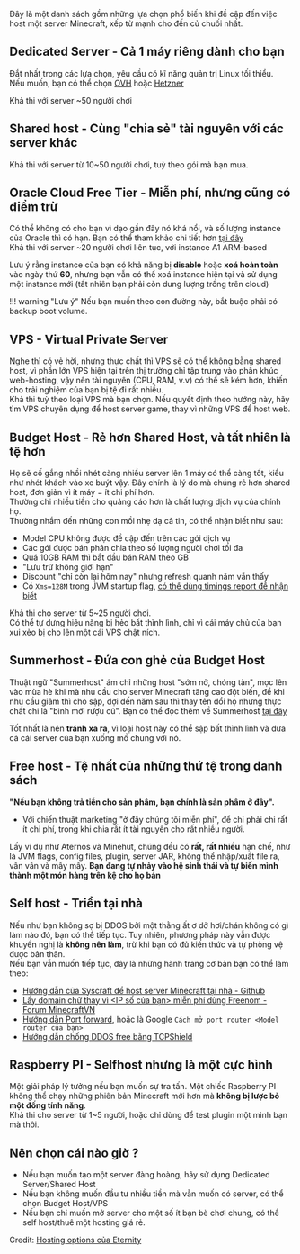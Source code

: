 Đây là một danh sách gồm những lựa chọn phổ biến khi đề cập đến việc host một server Minecraft, xếp từ mạnh cho đến củ chuối nhất.

## Dedicated Server - Cả 1 máy riêng dành cho bạn

Đắt nhất trong các lựa chọn, yêu cầu có kĩ năng quản trị Linux tối thiểu.  
Nếu muốn, bạn có thể chọn [OVH](https://www.ovhcloud.com/) hoặc [Hetzner](https://www.hetzner.com/)

Khả thi với server ~50 người chơi

## Shared host - Cùng "chia sẻ" tài nguyên với các server khác

Khả thi với server từ 10~50 người chơi, tuỳ theo gói mà bạn mua.

## Oracle Cloud Free Tier - Miễn phí, nhưng cũng có điểm trừ

Có thể không có cho bạn vì dạo gần đây nó khá nổi, và số lượng instance của Oracle thì có hạn. Bạn có thể tham khảo chi tiết hơn [tại đây](https://blogs.oracle.com/developers/post/how-to-set-up-and-run-a-really-powerful-free-minecraft-server-in-the-cloud)  
Khả thi với server ~20 người chơi liên tục, với instance A1 ARM-based

Lưu ý rằng instance của bạn có khả năng bị **disable** hoặc **xoá hoàn toàn** vào ngày thứ **60**, nhưng bạn vẫn có thể xoá instance hiện tại và sử dụng một instance mới (tất nhiên bạn phải còn dung lượng trống trên cloud) 

!!! warning "Lưu ý"
    Nếu bạn muốn theo con đường này, bắt buộc phải có backup boot volume.

## VPS - Virtual Private Server

Nghe thì có vẻ hời, nhưng thực chất thì VPS sẽ có thể không bằng shared host, vì phần lớn VPS hiện tại trên thị trường chỉ tập trung vào phân khúc web-hosting, vậy nên tài nguyên (CPU, RAM, v.v) có thể sẽ kém hơn, khiến cho trải nghiệm của bạn bị tệ đi rất nhiều.  
Khả thi tuỳ theo loại VPS mà bạn chọn. Nếu quyết định theo hướng này, hãy tìm VPS chuyên dụng để host server game, thay vì những VPS để host web.

## Budget Host - Rẻ hơn Shared Host, và tất nhiên là tệ hơn

Họ sẽ cố gắng nhồi nhét càng nhiều server lên 1 máy có thể càng tốt, kiểu như nhét khách vào xe buýt vậy. Đây chính là lý do mà chúng rẻ hơn shared host, đơn giản vì ít máy = ít chi phí hơn.  
Thường chi nhiều tiền cho quảng cáo hơn là chất lượng dịch vụ của chính họ.  
Thường nhắm đến những con mồi nhẹ dạ cả tin, có thể nhận biết như sau:

- Model CPU không được đề cập đến trên các gói dịch vụ
- Các gói được bán phân chia theo số lượng người chơi tối đa
- Quá 10GB RAM thì bắt đầu bán RAM theo GB
- "Lưu trữ không giới hạn"
- Discount "chỉ còn lại hôm nay" nhưng refresh quanh năm vẫn thấy
- Có `Xms=128M` trong JVM startup flag, [có thể dùng timings report để nhận biết](https://eternity.community/index.php/paper-optimization117/#timings)

Khả thi cho server từ 5~25 người chơi.  
Có thể tự dưng hiệu năng bị hẻo bất thình lình, chỉ vì cái máy chủ của bạn xui xẻo bị cho lên một cái VPS chật ních.

## Summerhost - Đứa con ghẻ của Budget Host

Thuật ngữ "Summerhost" ám chỉ những host "sớm nở, chóng tàn", mọc lên vào mùa hè khi mà nhu cầu cho server Minecraft tăng cao đột biến, để khi nhu cầu giảm thì cho sập, đợi đến năm sau thì thay tên đổi họ nhưng thực chất chỉ là "bình mới rượu cũ". Bạn có thể đọc thêm về Summerhost [tại đây](https://summerhost.pages.dev/)

Tốt nhất là nên **tránh xa ra**, vì loại host này có thể sập bất thình lình và đưa cả cái server của bạn xuống mồ chung với nó.

## Free host - Tệ nhất của những thứ tệ trong danh sách

**"Nếu bạn không trả tiền cho sản phẩm, bạn chính là sản phẩm ở đây".**

- Với chiến thuật marketing "ở đây chúng tôi miễn phí", để chỉ phải chi rất ít chi phí, trong khi chia rất ít tài nguyên cho rất nhiều người.

Lấy ví dụ như Aternos và Minehut, chúng đều có **rất, rất nhiều** hạn chế, như là JVM flags, config files, plugin, server JAR, không thể nhập/xuất file ra, vân vân và mây mây. **Bạn đang tự nhảy vào hệ sinh thái và tự biến mình thành một món hàng trên kệ cho họ bán**

## Self host - Triển tại nhà

Nếu như bạn không sợ bị DDOS bởi một thằng ất ơ dở hơi/chán không có gì làm nào đó, bạn có thể tiếp tục. Tuy nhiên, phương pháp này vẫn được khuyến nghị là **không nên làm**, trừ khi bạn có đủ kiến thức và tự phòng vệ được bản thân.  
Nếu bạn vẫn muốn tiếp tục, đây là những hành trang cơ bản bạn có thể làm theo:

- [Hướng dẫn của Syscraft để host server Minecraft tại nhà - Github](https://github.com/syscraft-mc/starter-server/blob/master/README.md)
- [Lấy domain chữ thay vì <IP số của bạn> miễn phí dùng Freenom - Forum MinecraftVN](https://minecraftvn.net/tao-ip-chu-cho-server-minecraft-mien-phi-bang-freenom.t602/)
- [Hướng dẫn Port forward](https://portforward.com/), hoặc là Google `Cách mở port router <Model router của bạn>`
- [Hướng dẫn chống DDOS free bằng TCPShield](https://docs.tcpshield.com/troubleshooting/setup-checklist)
## Raspberry PI - Selfhost nhưng là một cực hình

Một giải pháp lý tưởng nếu bạn muốn sự tra tấn. Một chiếc Raspberry PI không thể chạy những phiên bản Minecraft mới hơn mà **không bị lược bỏ một đống tính năng**.  
Khả thi cho server từ 1~5 người, hoặc chỉ dùng để test plugin một mình bạn mà thôi.

## Nên chọn cái nào giờ ?

- Nếu bạn muốn tạo một server đàng hoàng, hãy sử dụng Dedicated Server/Shared Host
- Nếu bạn không muốn đầu tư nhiều tiền mà vẫn muốn có server, có thể chọn Budget Host/VPS
- Nếu bạn chỉ muốn mở server cho một số ít bạn bè chơi chung, có thể self host/thuê một hosting giá rẻ.

Credit: [Hosting options của Eternity](https://eternity.community/index.php/paper-optimization117/#Hosting-Options)
